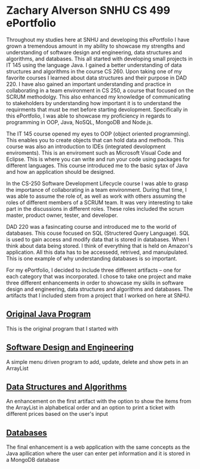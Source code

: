 # Zachary Alverson SNHU CS 499 ePortfolio

Throughout my studies here at SNHU and developing this ePortfolio I have grown a tremendous amount in my ability to showcase my strengths and understanding of software design and engineering, data structures and algorithms, and databases. This all started with developing small projects in IT 145 using the language Java. I gained a better understanding of data structures and algorithms in the course CS 260. Upon taking one of my favorite courses I learned about data structures and their purpose in DAD 220. I have also gained an important understanding and practice in collaborating in a team environment in CS 250, a course that focused on the SCRUM methodolgy. This also enhanced my knowledge of communicating to stakeholders by understanding how important it is to understand the requirments that must be met before starting devolopment. Specifically in this ePortfolio, I was able to showcase my proficiency in regards to programming in OOP, Java, NoSQL, MongoDB and Node.js.

The IT 145 course opened my eyes to OOP (object oriented programming). This enables you to create objects that can hold data and methods. This course was also an introduction to IDEs (integrated devolopment enviroments). This is an enviroment such as Microsoft Visual Code and Eclipse. This is where you can write and run your code using packages for different languages. This course introduced me to the basic sytax of Java and how an application should be designed.

In the CS-250 Software Development Lifecycle course I was able to grasp the importance of collaborating in a team environment. During that time, I was able to assume the role of, as well as work with others assuming the roles of different members of a SCRUM team. It was very interesting to take part in the discussions in different roles. These roles included the scrum master, product owner, tester, and developer. 

DAD 220 was a fasincating course and introduced me to the world of databases. This couse focused on SQL (Structered Query Language). SQL is used to gain access and modify data that is stored in databases. When I think about data being stored. I think of everything that is held on Amazon's application. All this data has to be accessedd, retrived, and manuipulated. This is one example of why understanding databases is so important.

For my ePortfolio, I decided to include three different artifacts – one for each category that was incorporated. I chose to take one project and make three different enhancements in order to showcase my skills in software design and engineering, data structures and algorithms and databases. The artifacts that I included stem from a project that I worked on here at SNHU.

## [Original Java Program](https://github.com/alversonzach/alversonzach/blob/main/original.md)
This is the original program that I started with

## [Software Design and Engineering](https://github.com/alversonzach/alversonzach/blob/main/Software%20Design%20and%20Engineering.md)

A simple menu driven program to add, update, delete and show pets in an ArrayList

## [Data Structures and Algorithms](https://github.com/alversonzach/alversonzach/blob/main/Data%20Structures%20and%20Algorithms.md)

An enhancement on the first artifact with the option to show the items from the ArrayList in alphabetical order and an option to print a ticket with different prices based on the user's input

## [Databases](https://github.com/alversonzach/alversonzach/blob/main/Databases.md)

The final enhancement is a web application with the same concepts as the Java apllication where the user can enter pet information and it is stored in a MongoDB database
